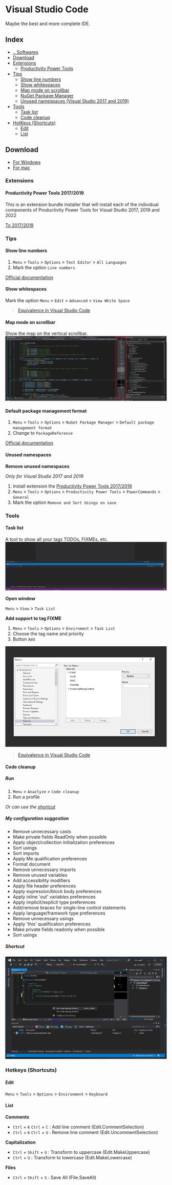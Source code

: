 # Visual Studio Code
Maybe the best and more complete IDE.



## Index
- [.. Softwares](/Softwares/README.md)
- [Download](#download)
- [Extensions](#extensions)
  - [Productivity Power Tools](#extensions-productivity-power-tools)
- [Tips](#tips)
  - [Show line numbers](#tips-show-line-numbers)
  - [Show whitespaces](#tips-show-whitespaces)
  - [Map mode on scrollbar](#tips-map-mode-scrollbar)
  - [NuGet Package Manager](#tips-nuget-package-manager)
  - [Unused namespaces (Visual Studio 2017 and 2019)](#tips-unused-namespaces)
- [Tools](#tools)
  - [Task list](#tools-tasklist)
  - [Code cleanup](#tools-Code-cleanup)
- [HotKeys (Shortcuts)](#hotkeys)
  - [Edit](#hotkeys-edit)
  - [List](#hotkeys-list)


## Download <a name="download"></a>
- [For Windows](https://visualstudio.microsoft.com/vs/)
- [For mac](https://visualstudio.microsoft.com/thank-you-downloading-visual-studio-mac/?sku=communitymac&rel=16)



### Extensions <a name="extensions"></a>


#### Productivity Power Tools 2017/2019 <a name="extensions-productivity-power-tools"></a>
This is an extension bundle installer that will install each of the individual components of Productivity Power Tools for Visual Studio 2017, 2019 and 2022

[To 2017/2019](https://marketplace.visualstudio.com/items?itemName=VisualStudioPlatformTeam.ProductivityPowerPack2017)



### Tips <a name="tips"></a>


#### Show line numbers <a name="tips-show-line-numbers"></a>
1. `Menu` > `Tools` > `Options` > `Text Editor` > `All Languages`
2. Mark the option `Line numbers`

[Official documentation](https://docs.microsoft.com/en-us/visualstudio/ide/reference/how-to-display-line-numbers-in-the-editor?view=vs-2019)


#### Show whitespaces <a name="tips-show-whitespaces"></a>
Mark the option `Menu` > `Edit` > `Advanced` > `View White Space`
> [Equivalence in Visual Studio Code](./VisualStudioCode.md#tips-show-whitespaces)


#### Map mode on scrollbar <a name="tips-map-mode-scrollbar"></a>
Show the map on the vertical scrollbar.
![Map mode on scrollbar](/media/visualstudio-tips-map-scrollbar.png "Map mode on scrollbar")



#### Default package management format <a name="tips-Default-package-management-format"></a>
1. `Menu` > `Tools` > `Options` > `NuGet Package Manager` > `Default package management format`
2. Change to `PackageReference`

[Official documentation](https://docs.microsoft.com/en-us/visualstudio/ide/reference/how-to-display-line-numbers-in-the-editor?view=vs-2019)


#### Unused namespaces <a name="tips-unused-namespaces"></a>
**Remove unused namespaces**

_Only for Visual Studio 2017 and 2019_
1. Install extension the [Productivity Power Tools 2017/2019](#extensions-productivity-power-tools)
2. `Menu` > `Tools` > `Options` > `Productivity Power Tools` > `PowerCommands` > `General`
3. Mark the option `Remove and Sort Usings on save`



### Tools <a name="tools"></a>


#### Task list <a name="tools-tasklist"></a>
A tool to show all your tags TODOs, FIXMEs, etc.
![Task List](/media/visualstudio-tools-tasklist.png "Task List")

**Open window**

`Menu` > `View` > `Task List`

**Add support to tag FIXME**
1. `Menu` > `Tools` > `Options` > `Envirnment` > `Task List`
2. Choose the tag name and priority
2. Button `Add`

![Task List options](/media/visualstudio-tools-tasklist-options.png "Task List options")
> [Equivalence in Visual Studio Code](./VisualStudioCode.md#extensions-tasklist)


#### Code cleanup <a name="tools-Code-cleanup"></a>

##### Run
1. `Menu` > `Anazlyze` > `Code cleanup`
2. Run a profile

_Or can use the [shortcut](#tools-Code-cleanup-shortcut)_

##### My configuration suggestion
- Remove unnecessary casts
- Make private fields ReadOnly when possible
- Apply object/collection initialization preferences
- Sort usings
- Sort imports
- Apply Me qualification preferences
- Format document
- Remove unnecessary imports
- Remove unused variables
- Add accessibility modifiers
- Apply file header preferences
- Apply expression/block body preferences
- Apply inline 'out' variables preferences
- Apply implicit/explicit type preferences
- Add/remove braces for single-line control statements
- Apply language/framwork type preferences
- Remove unnecessary usings
- Apply 'this' qualification preferences
- Make private fields readonly when possible
- Sort usings

##### Shortcut <a name="tools-Code-cleanup-shortcut"></a>
![Task List options](/media/visualstudio-tools-code-cleanup.png "Task List options")



### Hotkeys (Shortcuts)<a name="hotkeys"></a>

#### Edit <a name="hotkeys-edit"></a>
`Menu` > `Tools` > `Options` > `Environment` > `Keyboard`


#### List <a name="hotkeys-list"></a>

**Comments**
- `Ctrl` + `K` `Ctrl` + `C` : Add line comment (Edit.CommentSelection)
- `Ctrl` + `K` `Ctrl` + `U` : Remove line comment (Edit.UncommentSelection)

**Capitalization**
- `Ctrl` + `Shift` + `U` : Transform to uppercase (Edit.MakeUppercase)
- `Ctrl` + `U` : Transform to lowercase (Edit.MakeLowercase)

**Files**
- `Ctrl` + `Shift` + `S` : Save All (File.SaveAll)